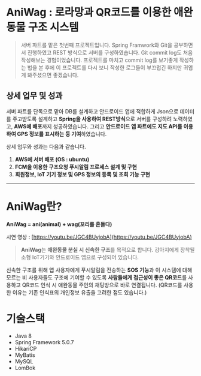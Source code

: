 # AniWag : 로라망과 QR코드를 이용한 애완동물 구조 시스템
> 서버 파트를 맡은 첫번째 프로젝트입니다. Spring Framwork와 Git을 공부하면서 진행하였고 REST 방식으로 서버를 구성하였습니다. Git commit log도 처음 작성해보는 경험이었습니다. 프로젝트를 마치고 commit log를 보기좋게 작성하는 법을 본 후에 이 프로젝트를 다시 보니 작성한 로그들이 부끄럽긴 하지만 귀엽게 봐주셨으면 좋겠습니다.

## 상세 업무 및 성과

서버 파트를 단독으로 맡아 DB를 설계하고 안드로이드 앱에 적합하게 Json으로 데이터를 주고받도록 설계하고 **Spring을 사용하여 REST방식**으로 서버를 구성하려 노력하였고, **AWS에 배포**까지 성공하였습니다. 그리고 **안드로이드 앱 파트에도 지도 API를 이용하여 GPS 정보를 표시하는 등 기여**하였습니다.

상세 업무와 성과는 다음과 같습니다.

1. **AWS에 서버 배포 (OS : ubuntu)**
2. **FCM을 이용한 구조요청 푸시알림 프로세스 설계 및 구현**
3. **회원정보, IoT 기기 정보 및 GPS 정보의 등록 및 조회 기능 구현**

---

# AniWag란?

**AniWag = ani(animal) + wag(꼬리를 흔들다)**

시연 영상 : [https://youtu.be/JGC4BUyjobA](https://youtu.be/JGC4BUyjobA)

> **AniWag**는 **애완동물 분실 시 신속한 구조**를 목적으로 합니다. 
강아지에게 장착될 소형 IoT기기와 안드로이드 앱으로 구성되어 있습니다.

신속한 구조를 위해 앱 사용자에게 푸시알림을 전송하는 **SOS 기능**과 이 시스템에 대해 모르는 비 사용자들도 구조에 기여할 수 있도록 **사람들에게 접근성이 좋은 QR코드**를 사용하고 QR코드 인식 시 애완동물 주인의 채팅방으로 바로 연결됩니다. 
(QR코드를 사용한 이유는 기존 인식표의 개인정보 유출을 고려한 점도 있습니다.)

# 기술스택

- Java 8
- Spring Framework 5.0.7
- HikariCP
- MyBatis
- MySQL
- LomBok